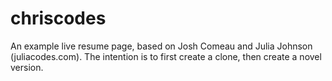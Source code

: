 # chriscodes
An example live resume page, based on Josh Comeau and Julia Johnson (juliacodes.com). The intention is to first create a clone, then create a novel version.
